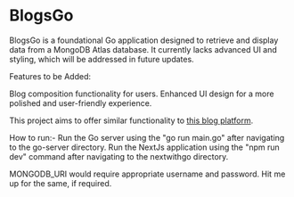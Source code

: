 # BlogsGo

BlogsGo is a foundational Go application designed to retrieve and display data from a MongoDB Atlas database. It currently lacks advanced UI and styling, which will be addressed in future updates.

Features to be Added:

Blog composition functionality for users.
Enhanced UI design for a more polished and user-friendly experience.

This project aims to offer similar functionality to [this blog platform](https://blogweb-e1pz.onrender.com/).

How to run:-
Run the Go server using the "go run main.go" after navigating to the go-server directory.
Run the NextJs application using the "npm run dev" command after navigating to the nextwithgo directory.
 
MONGODB_URI would require appropriate username and password. 
Hit me up for the same, if required.
